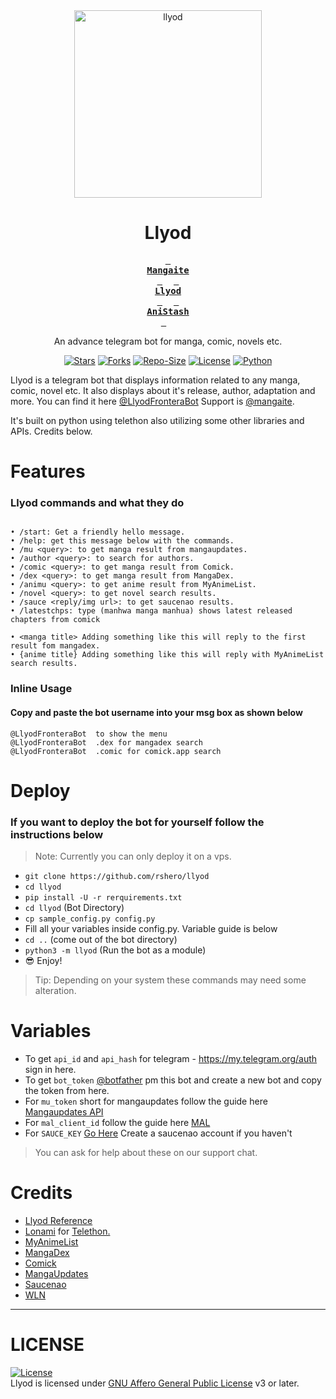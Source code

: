 <div align="center">
<img src="https://i.ibb.co/PskGP8H/image.png" alt="llyod" height="300" widht="300"/>
<h1>Llyod</h1>

**[<kbd> <br>Mangaite<br> </kbd>][Mangaite]** 
**[<kbd> <br>Llyod<br> </kbd>][Llyod]** 
**[<kbd> <br>AniStash<br> </kbd>][stash]** 

<p>An advance telegram bot for manga, comic, novels etc.</p>

[![Stars]][Stargazer] [![Forks]][Fork] [![Repo-Size]][Size] 
[![License]][License-url] [![Python]][Python-url]
</div>

Llyod is a telegram bot that displays information related to any manga, comic, novel etc. It also displays about it's release, author, adaptation and more. You can find it here [@LlyodFronteraBot][Llyod] Support is [@mangaite][Mangaite].

It's built on python using telethon also utilizing some other libraries and APIs. Credits below.

# Features
### Llyod commands and what they do
```

• /start: Get a friendly hello message.
• /help: get this message below with the commands.
• /mu <query>: to get manga result from mangaupdates.
• /author <query>: to search for authors.
• /comic <query>: to get manga result from Comick.
• /dex <query>: to get manga result from MangaDex.
• /animu <query>: to get anime result from MyAnimeList.
• /novel <query>: to get novel search results.
• /sauce <reply/img url>: to get saucenao results.
• /latestchps: type (manhwa manga manhua) shows latest released chapters from comick

• <manga title> Adding something like this will reply to the first result fom mangadex.
• {anime title} Adding something like this will reply with MyAnimeList search results.
```
### Inline Usage
#### Copy and paste the bot username into your msg box as shown below
```
@LlyodFronteraBot  to show the menu
@LlyodFronteraBot  .dex for mangadex search
@LlyodFronteraBot  .comic for comick.app search
```

# Deploy
### If you want to deploy the bot for yourself follow the instructions below
> Note: Currently you can only deploy it on a vps.

- `git clone https://github.com/rshero/llyod`
- `cd llyod`
- `pip install -U -r rerquirements.txt`
- `cd llyod` (Bot Directory)
- `cp sample_config.py config.py`
- Fill all your variables inside config.py. Variable guide is below
- `cd ..` (come out of the bot directory)
- `python3 -m llyod` (Run the bot as a module) 
- 😎 Enjoy!

> Tip: Depending on your system these commands may need some alteration.

# Variables
- To get `api_id` and `api_hash` for telegram - https://my.telegram.org/auth sign in here.
- To get `bot_token` [@botfather](https://t.me/BotFather) pm this bot and create a new bot and copy the token from here.
- For `mu_token` short for mangaupdates follow the guide here [Mangaupdates API](https://api.mangaupdates.com/#tag/account/operation/login) 
- For `mal_client_id` follow the guide here [MAL](https://myanimelist.net/clubs.php?cid=13727)
- For `SAUCE_KEY` [Go Here](https://saucenao.com/user.php?page=search-api) Create a saucenao account if you haven't

> You can ask for help about these on our support chat.

# Credits
* [Llyod Reference](https://comic.naver.com/webtoon/list?titleId=777767)
* [Lonami](https://github.com/LonamiWebs/) for [Telethon.](https://github.com/LonamiWebs/Telethon)
* [MyAnimeList](https://myanimelist.net/)
* [MangaDex](https://mangadex.org)
* [Comick](https://comick.cc)
* [MangaUpdates](https://mangaupdates.com)
* [Saucenao](https://saucenao.com)
* [WLN](https://www.wlnupdates.com)

<hr>

# LICENSE
[![License](https://www.gnu.org/graphics/agplv3-155x51.png)](LICENSE)   
Llyod is licensed under [GNU Affero General Public License](https://www.gnu.org/licenses/agpl-3.0.en.html) v3 or later.

<!--------{Badges}--------->

[Stars]: https://img.shields.io/github/stars/rshero/llyod?style=flat-square&logo=coveralls&color=C9A0D3
[Forks]: https://img.shields.io/github/forks/rshero/llyod?style=flat-square&logo=trailforks&color=C9A0D3
[Repo-Size]: https://img.shields.io/github/repo-size/rshero/llyod?style=flat-square&logo=liquibase&color=C9A0D3
[License]: https://img.shields.io/github/license/rshero/llyod?style=flat-square&logo=bookstack&color=C9A0D3
[Python]: https://img.shields.io/badge/Python-v3.12.12-blue?style=flat-square&logo=python&color=C9A0D3

<!--------{Links}--------->
[Stargazer]: https://github.com/rshero/llyod/stargazers
[Python-url]: https://www.python.org/
[Fork]: https://github.com/rshero/llyod/fork
[Size]: https://github.com/rshero/llyod/
[License-url]: https://github.com/rshero/llyod/blob/main/LICENSE
[Mangaite]: https://t.me/mangaite
[stash]: https://t.me/ItsStash
[Llyod]: https://t.me/LlyodFronteraBot
